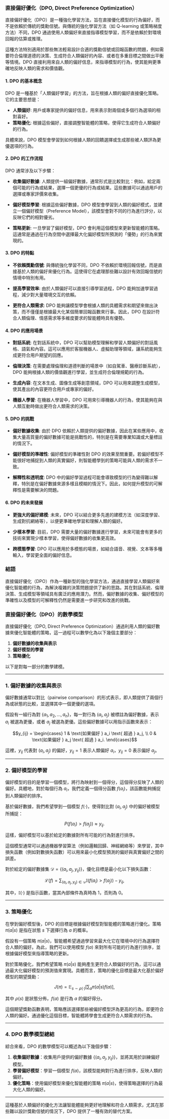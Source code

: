 ### 直接偏好優化（DPO, Direct Preference Optimization）

直接偏好優化（DPO）是一種強化學習方法，旨在直接優化模型的行為偏好，而不是依賴於傳統的獎勳信號。與傳統的強化學習方法（如 Q-learning 或策略梯度方法）不同，DPO 通過使用人類偏好來直接指導模型學習，而不是依賴於對環境回報的估算或推理。

這種方法特別適用於那些無法輕易設計合適的獎勳信號或回報函數的問題，例如需要符合倫理道德的決策、生成符合人類偏好的內容、或者在多重目標之間做出平衡等情境。DPO 直接利用來自人類的偏好信息，來指導模型的行為，使其能夠更準確地反映人類的需求和價值觀。

#### 1. **DPO 的基本概念**
DPO 是一種基於「人類偏好學習」的方法，旨在根據人類的偏好直接優化策略。它的主要思想是：
- **人類偏好**: 用戶或專家提供的偏好信息，用來表示對兩個或多個行為選項的相對喜好。
- **策略優化**: 根據這些偏好，直接調整智能體的策略，使得它生成符合人類偏好的行為。
  
具體來說，DPO 模型會學習到如何根據人類的回饋選擇或生成那些被人類評為更優選項的行為。

#### 2. **DPO 的工作流程**
DPO 通常涉及以下步驟：

- **收集偏好數據**: 人類提供一組偏好數據，通常形式是比較對比：例如，給定兩個可能的行為或結果，選擇一個更優的行為或結果。這些數據可以通過用戶的選擇或專家評價來收集。
  
- **偏好模型學習**: 根據這些偏好數據，DPO 模型會學習到人類的偏好模式，並建立一個偏好模型（Preference Model），該模型會對不同的行為進行評分，以反映它們的相對優劣。

- **策略更新**: 一旦學習了偏好模型，DPO 會利用這個模型來更新智能體的策略。這通常是通過在行為空間中選擇最大化偏好模型所預測的「優勢」的行為來實現的。

#### 3. **DPO 的特點**
- **不依賴獎勳信號**: 與傳統強化學習不同，DPO 不依賴於環境回報信號，而是直接基於人類的偏好來優化行為。這使得它在處理那些難以設計有效回報信號的情境中特別有用。
  
- **提高學習效率**: 由於人類偏好可以直接引導學習過程，DPO 能夠加速學習過程，減少對大量環境交互的依賴。

- **更符合人類需求**: DPO 能夠讓模型學會根據人類的具體需求和期望來做出決策，而不僅僅是根據最大化某個簡單回報函數來行事。因此，DPO 在設計符合人類倫理、情感需求等多維度要求的智能體時具有優勢。

#### 4. **DPO 的應用場景**
- **對話系統**: 在對話系統中，DPO 可以幫助模型理解和學習人類偏好的對話風格、語氣和內容。這可以應用於客服機器人、虛擬助理等領域，讓系統能夠生成更符合用戶期望的回應。
  
- **倫理決策**: 在需要處理倫理和道德判斷的場景中（如自駕車、醫療診斷系統），DPO 能夠根據人類的價值觀進行學習，並生成符合倫理規範的行為。

- **生成內容**: 在文本生成、圖像生成等創意領域，DPO 可以用來調整生成模型，使其產出的內容更符合用戶或專家的偏好。

- **機器人學習**: 在機器人學習中，DPO 可用來引導機器人的行為，使其能夠在與人類互動時做出更符合人類需求的決策。

#### 5. **DPO 的挑戰**
- **偏好數據收集**: 由於 DPO 依賴於人類提供的偏好數據，因此在某些應用中，收集大量高質量的偏好數據可能是挑戰性的，特別是在需要專業知識或大量標註的情況下。
  
- **偏好模型的準確性**: 偏好模型的準確性對 DPO 的效果至關重要。若偏好模型不能很好地捕捉到人類的真實偏好，則智能體學到的策略可能與人類的需求不一致。

- **解釋性和透明度**: DPO 中的偏好學習過程可能會導致模型的行為變得難以解釋，特別是在偏好數據來源多樣且模糊的情況下。因此，如何提升模型的可解釋性是需要解決的問題。

#### 6. **DPO 的未來發展**
- **更強大的偏好建模**: 未來，DPO 可以結合更多先進的建模方法（如深度學習、生成對抗網絡等），以便更準確地學習和理解人類的偏好。
  
- **少樣本學習**: 目前，DPO 需要大量的偏好數據進行學習，未來可能會有更多的技術來實現少樣本學習，使得偏好數據的收集更高效。

- **跨模態學習**: DPO 可以應用於多模態的場景，如結合語音、視覺、文本等多種輸入，學習更全面的偏好信息。

### 結語
直接偏好優化（DPO）作為一種新型的強化學習方法，通過直接學習人類偏好來優化智能體的行為，為解決複雜的決策問題提供了新的思路。其在對話系統、倫理決策、生成模型等領域具有廣泛的應用潛力。然而，偏好數據的收集、偏好模型的準確性以及模型的可解釋性仍然是需要進一步研究和改進的挑戰。

### 直接偏好優化（DPO）的數學模型

直接偏好優化（DPO, Direct Preference Optimization）通過利用人類的偏好數據來優化智能體的策略，這一過程可以數學化為以下幾個主要部分：

1. **偏好數據的收集與表示**
2. **偏好模型的學習**
3. **策略優化**

以下是對每一部分的數學建模。

---

### 1. **偏好數據的收集與表示**

偏好數據通常以對比（pairwise comparison）的形式表示，即人類提供了兩個行為或狀態的比較，並選擇其中一個更優的選項。

假設有一組行為對 $\{a_1, a_2, ..., a_n\}$，每一對行為 $(a_i, a_j)$ 被標註為偏好數據，表示 $a_i$ 被選為更優，或者 $a_j$ 被選為更優。這些偏好數據可以用指示函數來表示：

$$y_{ij} = 
\begin{cases} 
1 & \text{如果偏好 } a_i \text{ 超過 } a_j, \\
0 & \text{如果偏好 } a_j \text{ 超過 } a_i.
\end{cases}$$

這裡，$y_{ij}$ 代表對 $(a_i, a_j)$ 的偏好，$y_{ij} = 1$ 表示人類偏好 $a_i$，$y_{ij} = 0$ 表示偏好 $a_j$。

---

### 2. **偏好模型的學習**

偏好模型的目的是學習一個模型，將行為映射到一個得分，這個得分反映了人類的偏好。具體地，對於每個行為 $a_i$，我們定義一個得分函數 $f(a_i)$，該函數能夠捕捉到人類偏好的排序。

基於偏好數據，我們希望學到一個模型 $f(\cdot)$，使得對比對 $(a_i, a_j)$ 中的偏好被模型所捕捉：

$$P(f(a_i) > f(a_j)) \approx y_{ij}.$$

這樣，偏好模型可以基於給定的數據對所有可能的行為對進行排序。

這個模型通常可以通過機器學習算法（例如邏輯回歸、神經網絡等）來學習，其中損失函數（例如對數損失函數）可以用來最小化模型預測的偏好與真實偏好之間的誤差。

對於給定的偏好數據集 $\mathcal{D} = \{(a_i, a_j, y_{ij})\}$，優化目標是最小化以下損失函數：

$$\mathcal{L}(f) = \sum_{(a_i, a_j, y_{ij}) \in \mathcal{D}} \mathbb{I}(f(a_i) > f(a_j)) - y_{ij},$$

其中，$\mathbb{I}(\cdot)$ 是指示函數，當其內部條件為真時為 1，否則為 0。

---

### 3. **策略優化**

在學到偏好模型後，DPO 的目標是根據偏好模型對智能體的策略進行優化。策略 $\pi(a | s)$ 是指在狀態 $s$ 下選擇行為 $a$ 的概率。

假設有一個策略 $\pi(a|s)$，智能體希望通過學習來最大化它在環境中的行為選擇符合人類的偏好。為此，我們可以使用模型 $f(a)$ 來對所有可能的行為進行排序，並根據偏好模型來指導策略的更新。

對於策略優化，我們希望策略 $\pi(a|s)$ 能夠產生更符合人類偏好的行為，這可以通過最大化偏好模型的預測值來實現。具體而言，策略的優化目標是最大化基於偏好模型的期望獎勳：

$$J(\pi) = \mathbb{E}_{s \sim \rho(\cdot)} \left[ \sum_{a} \pi(a|s) f(a) \right],$$

其中 $\rho(s)$ 是狀態分佈，$f(a)$ 是行為 $a$ 的偏好得分。

這個期望獎勳函數表明，策略應該選擇那些被偏好模型評為更高的行為，即更符合人類的偏好。通過優化這個目標，智能體將學會生成更符合人類需求的行為。

---

### 4. **DPO 數學模型總結**

綜合來看，DPO 的數學模型可以概述為以下幾個步驟：

1. **收集偏好數據**：收集用戶提供的偏好數據 $\{(a_i, a_j, y_{ij})\}$，並將其用於訓練偏好模型。
2. **學習偏好模型**：學習一個模型 $f(a)$，該模型能夠對行為進行排序，反映人類的偏好。
3. **優化策略**：使用偏好模型來優化智能體的策略 $\pi(a|s)$，使得策略選擇的行為最大化人類的偏好。

---

這種基於人類偏好的優化方法讓智能體能夠更好地理解和符合人類需求，尤其在那些難以設計獎勳信號的情況下，DPO 提供了一種有效的替代方案。